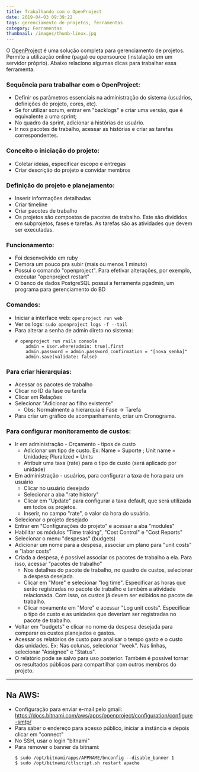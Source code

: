 ```yaml
---
title: Trabalhando com o OpenProject
date: 2019-04-03 09:39:22
tags: gerenciamento de projetos, ferramentas
category: Ferramentas
thumbnail: /images/thumb-linux.jpg
---
```


O [OpenProject](https://www.openproject.org) é uma solução completa para gerenciamento de projetos. Permite a utilização online (paga) ou opensource (instalação em um servidor próprio).
Abaixo relaciono algumas dicas para trabalhar essa ferramenta.

### Sequência para trabalhar com o OpenProject:
- Definir os parâmetros essenciais na administração do sistema (usuários, definições de projeto, cores, etc).
- Se for utilizar scrum, entrar em "backlogs" e criar uma versão, que é equivalente a uma sprint;
- No quadro da sprint, adicionar a histórias de usuário.
- Ir nos pacotes de trabalho, acessar as histórias e criar as tarefas correspondentes.
	 
### Conceito o iniciação do projeto: 
- Coletar ideias, especificar escopo e entregas 
- Criar descrição do projeto e convidar membros
	
### Definição do projeto e planejamento:
- Inserir informações detalhadas
- Criar timeline
- Criar pacotes de trabalho
- Os projetos são compostos de pacotes de trabalho. Este são divididos em subprojetos, fases e tarefas. As tarefas são as atividades que devem ser executadas. 

### Funcionamento:
- Foi desenvolvido em ruby
- Demora um pouco pra subir (mais ou menos 1 minuto)
- Possui o comando "openproject". Para efetivar alterações, por exemplo, executar "openproject restart"
- O banco de dados PostgreSQL possui a ferramenta pgadmin, um programa para gerenciamento do BD

### Comandos:
- Iniciar a interface web: `openproject run web`
- Ver os logs: `sudo openproject logs -f --tail`
- Para alterar a senha de admin direto no sistema: 
    ```
    # openproject run rails console 
	    admin = User.where(admin: true).first
		admin.password = admin.password_confirmation = "[nova_senha]"
		admin.save(validate: false)
    ```

### Para criar hierarquias:
- Acessar os pacotes de trabalho
- Clicar no ID da fase ou tarefa
- Clicar em Relações
- Selecionar "Adicionar ao filho existente"
    - Obs: Normalmente a hierarquia é Fase -> Tarefa
- Para criar um gráfico de acompanhamento, criar um Cronograma.
	
### Para configurar monitoramento de custos:
- Ir em administração - Orçamento - tipos de custo
	- Adicionar um tipo de custo.
	Ex: Name = Suporte ; Unit name = Unidades; Pluralized = Units
	- Atribuir uma taxa (rate) para o tipo de custo (será aplicado por unidade)
- Em administração - usuários, para configurar a taxa de hora para um usuário
	- Clicar no usuário desejado
	- Selecionar a aba "rate history"
	- Clicar em "Update" para configurar a taxa default, que será utilizada em todos os projetos.
	- Inserir, no campo "rate", o valor da hora do usuário.
- Selecionar o projeto desejado
- Entrar em "Configurações do projeto" e acessar a aba "modules"
- Habilitar os módulos "Time traking", "Cost Control" e "Cost Reports"
- Selecionar o menu "despesas" (budgets)
- Adicionar um nome para a despesa, associar um plano para "unit costs" e "labor costs"
- Criada a despesa, é possível associar os pacotes de trabalho a ela. Para isso, acessar "pacotes de trabalho"
	- Nos detalhes do pacote de trabalho, no quadro de custos, selecionar a despesa desejada.
	- Clicar em "More" e selecionar "log time". Especificar as horas que serão registradas no pacote de trabalho e também a atividade relacionada. Com isso, os custos já devem ser exibidos no pacote de trabalho.
	- Clicar novamente em "More" e acessar "Log unit costs". Especificar o tipo de custo e as unidades que deveriam ser registradas no pacote de trabalho.
- Voltar em "budgets" e clicar no nome da despesa desejada para comparar os custos planejados e gastos.
- Acessar os relatórios de custo para analisar o tempo gasto e o custo das unidades. Ex: Nas colunas, selecionar "week". Nas linhas, selecionar "Assignee" e "Status".
- O relatório pode se salvo para uso posterior. Também é possível tornar os resultados públicos para compartilhar com outros membros do projeto.

* * *
## Na AWS:
- Configuração para enviar e-mail pelo gmail: https://docs.bitnami.com/aws/apps/openproject/configuration/configure-smtp/
- Para saber o endereço para acesso público, iniciar a instância e depois clicar em "connect"
- No SSH, usar o login "bitnami"
- Para remover o banner da bitnami: 
    ```
	$ sudo /opt/bitnami/apps/APPNAME/bnconfig --disable_banner 1
	$ sudo /opt/bitnami/ctlscript.sh restart apache
    ```
